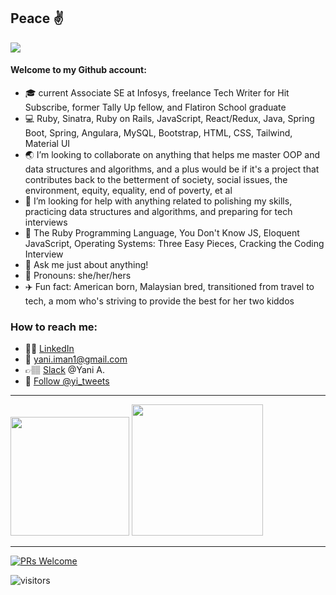 ## Peace :v:

<!--**yani82/yani82** is a ✨ _special_ ✨ repository because its `README.md` (this file) appears on your GitHub profile.--> 

![](https://media.giphy.com/media/vIGwkHlazI3Jqsp5aE/giphy.gif)


#### Welcome to my Github account:

- :mortar_board: current Associate SE at Infosys, freelance Tech Writer for Hit Subscribe, former Tally Up fellow, and Flatiron School graduate
- :computer: Ruby, Sinatra, Ruby on Rails, JavaScript, React/Redux, Java, Spring Boot, Spring, Angulara, MySQL, Bootstrap, HTML, CSS, Tailwind, Material UI 
- :earth_asia: I’m looking to collaborate on anything that helps me master OOP and data structures and algorithms, and a plus would be if it's a project that contributes back to the betterment of society, social issues, the environment, equity, equality, end of poverty, et al 
- 🤔 I’m looking for help with anything related to polishing my skills, practicing data structures and algorithms, and preparing for tech interviews 
- :book: The Ruby Programming Language, You Don't Know JS, Eloquent JavaScript, Operating Systems: Three Easy Pieces, Cracking the Coding Interview 
- 💬 Ask me just about anything! 
- :hibiscus: Pronouns: she/her/hers
- :airplane: Fun fact: American born, Malaysian bred, transitioned from travel to tech, a mom who's striving to provide the best for her two kiddos 

### How to reach me:
- 💁🏽 [LinkedIn](https://www.linkedin.com/in/yani-asari/) <br/>
- 📧 yani.iman1@gmail.com
- 👉🏽 [Slack](https://slack.com/) @Yani A. <br/>
- 🐤 <a href="https://twitter.com/yi_tweets?ref_src=twsrc%5Etfw" class="twitter-follow-button" data-show-count="false">Follow @yi_tweets</a>

<hr>
<img height="190em" src="https://github-readme-stats.vercel.app/api?username=yani82&show_icons=true&hide_border=true&&count_private=true&include_all_commits=true" /> <img height="210em" src="https://github-readme-stats.vercel.app/api/top-langs/?username=yani82"/>
<hr>

[![PRs Welcome](https://img.shields.io/badge/PRs-welcome-brightgreen.svg?style=flat-square)](http://makeapullrequest.com)


![visitors](https://visitor-badge.glitch.me/badge?page_id=${yani82}.${yani82})

<audio>
         <source src = "/play whoomp" type = "audio">
</audio>
